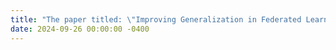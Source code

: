 ```yaml
---
title: "The paper titled: \"Improving Generalization in Federated Learning with Model-Data Mutual Information Regularization: A Posterior Inference Approach\" has been accepted by the conference **NeurIPS 2024**."
date: 2024-09-26 00:00:00 -0400
---
```

